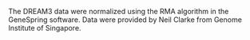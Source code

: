 The DREAM3 data were normalized using
the RMA algorithm in the GeneSpring software. Data were
provided by Neil Clarke from Genome Institute of Singapore.